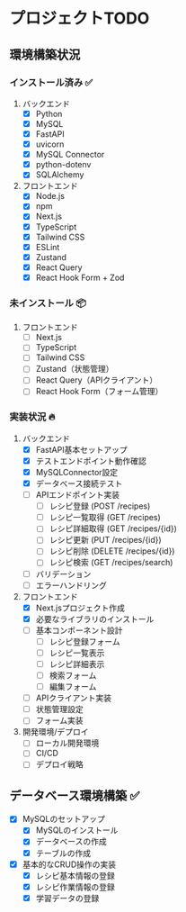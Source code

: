# プロジェクトTODO

## 環境構築状況
### インストール済み ✅
1. バックエンド
   - [x] Python
   - [x] MySQL
   - [x] FastAPI
   - [x] uvicorn
   - [x] MySQL Connector
   - [x] python-dotenv
   - [x] SQLAlchemy

2. フロントエンド
   - [x] Node.js
   - [x] npm
   - [x] Next.js
   - [x] TypeScript
   - [x] Tailwind CSS
   - [x] ESLint
   - [x] Zustand
   - [x] React Query
   - [x] React Hook Form + Zod

### 未インストール 📦
1. フロントエンド
   - [ ] Next.js
   - [ ] TypeScript
   - [ ] Tailwind CSS
   - [ ] Zustand（状態管理）
   - [ ] React Query（APIクライアント）
   - [ ] React Hook Form（フォーム管理）

### 実装状況 🔥
1. バックエンド
   - [x] FastAPI基本セットアップ
   - [x] テストエンドポイント動作確認
   - [x] MySQLConnector設定
   - [x] データベース接続テスト
   - [ ] APIエンドポイント実装
     - [ ] レシピ登録 (POST /recipes)
     - [ ] レシピ一覧取得 (GET /recipes)
     - [ ] レシピ詳細取得 (GET /recipes/{id})
     - [ ] レシピ更新 (PUT /recipes/{id})
     - [ ] レシピ削除 (DELETE /recipes/{id})
     - [ ] レシピ検索 (GET /recipes/search)
   - [ ] バリデーション
   - [ ] エラーハンドリング

2. フロントエンド
   - [x] Next.jsプロジェクト作成
   - [x] 必要なライブラリのインストール
   - [ ] 基本コンポーネント設計
     - [ ] レシピ登録フォーム
     - [ ] レシピ一覧表示
     - [ ] レシピ詳細表示
     - [ ] 検索フォーム
     - [ ] 編集フォーム
   - [ ] APIクライアント実装
   - [ ] 状態管理設定
   - [ ] フォーム実装

3. 開発環境/デプロイ
   - [ ] ローカル開発環境
   - [ ] CI/CD
   - [ ] デプロイ戦略

## データベース環境構築 ✅
- [x] MySQLのセットアップ
  - [x] MySQLのインストール
  - [x] データベースの作成
  - [x] テーブルの作成
- [x] 基本的なCRUD操作の実装
  - [x] レシピ基本情報の登録
  - [x] レシピ作業情報の登録
  - [x] 学習データの登録 